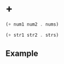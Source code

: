 # +
```scheme
(+ num1 num2 . nums)
```

```scheme
(+ str1 str2 . strs)
```

## Example
```scheme

```